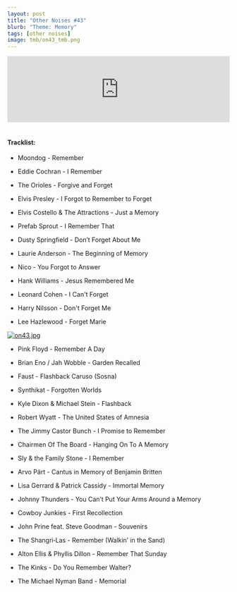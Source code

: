 ```yaml
---
layout: post
title: "Other Noises #43"
blurb: "Theme: Memory"
tags: [other noises]
image: tmb/on43_tmb.png
---
```


<iframe scrolling="no" id="hearthis_at_track_3134129" width="100%" height="150" src="https://hearthis.at/embed/3134129/transparent_black/?hcolor=&color=&style=2&block_size=2&block_space=1&background=1&waveform=0&cover=0&autoplay=0&css=" frameborder="0" allowtransparency allow="autoplay"><p>Listen to <a href="https://hearthis.at/zerocc/other-noises-43-23519-memory/" target="_blank">Other Noises #43 (23/5/19) - MEMORY</a> <span>by</span><a href="https://hearthis.at/zerocc/" target="_blank" >Zero</a> <span>on</span> <a href="https://hearthis.at/" target="_blank">hearthis.at</a></p></iframe>
&nbsp;

#### Tracklist:

- Moondog - Remember

- Eddie Cochran - I Remember
- The Orioles - Forgive and Forget
- Elvis Presley - I Forgot to Remember to Forget

- Elvis Costello & The Attractions - Just a Memory
- Prefab Sprout - I Remember That
- Dusty Springfield - Don’t Forget About Me

- Laurie Anderson - The Beginning of Memory
- Nico - You Forgot to Answer
- Hank Williams - Jesus Remembered Me

- Leonard Cohen - I Can't Forget
- Harry Nilsson - Don't Forget Me
- Lee Hazlewood - Forget Marie

[![on43.jpg](https://i.postimg.cc/R0mkM7Vm/on43.jpg)](https://postimg.cc/nXdR2QDS)

- Pink Floyd - Remember A Day
- Brian Eno / Jah Wobble - Garden Recalled
- Faust - Flashback Caruso (Sosna)

- Synthikat - Forgotten Worlds
- Kyle Dixon & Michael Stein - Flashback
- Robert Wyatt - The United States of Amnesia

- The Jimmy Castor Bunch - I Promise to Remember
- Chairmen Of The Board - Hanging On To A Memory
- Sly & the Family Stone - I Remember

- Arvo Pärt - Cantus in Memory of Benjamin Britten
- Lisa Gerrard & Patrick Cassidy - Immortal Memory

- Johnny Thunders - You Can’t Put Your Arms Around a Memory
- Cowboy Junkies - First Recollection
- John Prine feat. Steve Goodman - Souvenirs

- The Shangri‐Las - Remember (Walkin’ in the Sand)
- Alton Ellis & Phyllis Dillon - Remember That Sunday
- The Kinks - Do You Remember Walter?

- The Michael Nyman Band - Memorial
